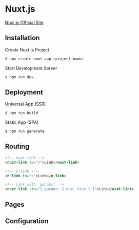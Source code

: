 # Nuxt.js

[Nuxt.js Official Site](https://nuxtjs.org)

## Installation
Create Nuxt.js Project
```bash
$ npx create-nuxt-app <project-name>
```

Start Development Server
```bash
$ npm run dev
```

## Deployment
Universal App (SSR)
```bash
$ npm run build
```

Static App (SPA)
```bash
$ npm run generate
```

## Routing
```html
<!-- nuxt-link -->
<nuxt-link to="/">Link</nuxt-link>

<!-- n-link -->
<n-link to="/">Link</n-link>

<!-- Link with `params` -->
<nuxt-link :to="{ params: { one: true } }">Link</nuxt-link>
```

## Pages

## Configuration
